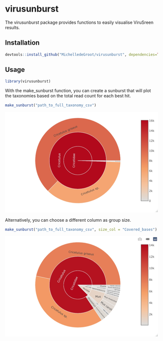 # virusunburst

The virusunburst package provides functions to easily visualise ViruSreen results. 
## Installation

```r
devtools::install_github("MichelledeGroot/virusunburst", dependencies=TRUE)
```

## Usage

``` r
library(virusunburst)
```

With the make_sunburst function, you can create a sunburst that will plot the taxonomies based on the total read count for each best hit.
``` r
make_sunburst("path_to_full_taxonomy_csv")
```
<img src="man/figures/example_reads.jpeg" width="510"/>

Alternatively, you can choose a different column as group size.
``` r
make_sunburst("path_to_full_taxonomy_csv", size_col = "Covered_bases")
```
<img src="man/figures/example_bases.jpeg" width="510"/>
